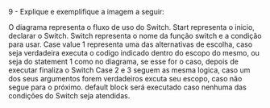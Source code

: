 9 - Explique e exemplifique a imagem a seguir:

O diagrama representa o fluxo de uso do Switch.
Start representa o inicio, declarar o Switch.
Switch representa o nome da função switch e a condição para usar.
Case value 1 representa uma das alternativas de escolha, caso seja verdadeira executa o codigo indicado dentro do escopo do mesmo, ou seja do statement 1 como no diagrama, se esse for o caso, depois de executar finaliza o Switch
Case 2 e 3 seguem as mesma logica, caso um dos seus argumentos forem verdadeiros excuta seu escopo, caso não segue para o próximo.
default block será executado caso nenhuma das condições do Switch seja atendidas.